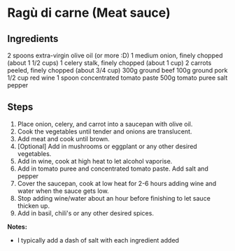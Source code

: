 # Ragù di carne (Meat sauce) #

## Ingredients ##
2 spoons extra-virgin olive oil (or more :D)
1 medium onion, finely chopped (about 1 1/2 cups)
1 celery stalk, finely chopped (about 1 cup)
2 carrots peeled, finely chopped (about 3/4 cup)
300g ground beef
100g ground pork
1/2 cup red wine
1 spoon concentrated tomato paste
500g tomato puree
salt
pepper

## Steps ##
1. Place onion, celery, and carrot into a saucepan with olive oil.
2. Cook the vegetables until tender and onions are translucent.
3. Add meat and cook until brown.
4. [Optional] Add in mushrooms or eggplant or any other desired vegetables.
5. Add in wine, cook at high heat to let alcohol vaporise. 
6. Add in tomato puree and concentrated tomato paste. Add salt and pepper
7. Cover the saucepan, cook at low heat for 2-6 hours adding wine and water when the sauce gets low.
8. Stop adding wine/water about an hour before finishing to let sauce thicken up.
9. Add in basil, chili's or any other desired spices.

**Notes:**
- I typically add a dash of salt with each ingredient added
